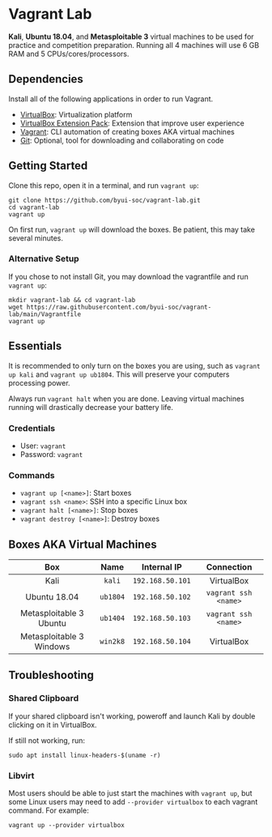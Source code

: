 # Vagrant Lab

__Kali__, __Ubuntu 18.04__, and __Metasploitable 3__ virtual machines to be 
used for practice and competition preparation.
Running all 4 machines will use 6 GB RAM and 5 CPUs/cores/processors.

## Dependencies

Install all of the following applications in order to run Vagrant.

- [VirtualBox](https://www.virtualbox.org/wiki/Downloads#VirtualBox7.0.6platformpackages): Virtualization platform
- [VirtualBox Extension Pack](https://www.virtualbox.org/wiki/Downloads#VirtualBox7.0.6OracleVMVirtualBoxExtensionPack): Extension that improve user experience
- [Vagrant](https://developer.hashicorp.com/vagrant/downloads): CLI automation of creating boxes AKA virtual machines
- [Git](https://git-scm.com/downloads): Optional, tool for downloading and collaborating on code

## Getting Started

Clone this repo, open it in a terminal, and run `vagrant up`:

```
git clone https://github.com/byui-soc/vagrant-lab.git
cd vagrant-lab
vagrant up
```

On first run, `vagrant up` will download the boxes.
Be patient, this may take several minutes.

### Alternative Setup

If you chose to not install Git, you may download the vagrantfile and run `vagrant up`:

```
mkdir vagrant-lab && cd vagrant-lab
wget https://raw.githubusercontent.com/byui-soc/vagrant-lab/main/Vagrantfile
vagrant up
```

## Essentials

It is recommended to only turn on the boxes you are using,
such as `vagrant up kali` and `vagrant up ub1804`.
This will preserve your computers processing power.

Always run `vagrant halt` when you are done.
Leaving virtual machines running will drastically
decrease your battery life.

### Credentials

- User: `vagrant`
- Password: `vagrant`

### Commands

- `vagrant up [<name>]`: Start boxes
- `vagrant ssh <name>`: SSH into a specific Linux box
- `vagrant halt [<name>]`: Stop boxes
- `vagrant destroy [<name>]`: Destroy boxes

## Boxes AKA Virtual Machines

|Box                     |Name    | Internal IP    |Connection          |
|:----------------------:|:------:|:--------------:|:------------------:|
|Kali                    |`kali`  |`192.168.50.101`|VirtualBox          |
|Ubuntu 18.04            |`ub1804`|`192.168.50.102`|`vagrant ssh <name>`|
|Metasploitable 3 Ubuntu |`ub1404`|`192.168.50.103`|`vagrant ssh <name>`|
|Metasploitable 3 Windows|`win2k8`|`192.168.50.104`|VirtualBox          |

## Troubleshooting

### Shared Clipboard

If your shared clipboard isn't working, poweroff and
launch Kali by double clicking on it in VirtualBox.

If still not working, run:

```
sudo apt install linux-headers-$(uname -r)
```

### Libvirt

Most users should be able to just start the machines with `vagrant up`,
but some Linux users may need to add `--provider virtualbox`
to each vagrant command. For example:

```
vagrant up --provider virtualbox
```

